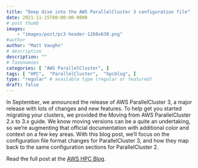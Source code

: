 ```yaml
---
title: "Deep dive into the AWS ParallelCluster 3 configuration file"
date: 2021-11-15T00:00:00-0800
# post thumb
images:
    - "images/post/pc3-header-1260x630.png"
#author
author: "Matt Vaughn"
# description
description: ""
# Taxonomies
categories: [ "AWS ParallelCluster", ]
tags: [ "HPC",  "ParallelCluster",  "hpcblog", ]
type: "regular" # available type (regular or featured)
draft: false
---
```


In September, we announced the release of AWS ParallelCluster 3, a major release with lots of changes and new features. To help get you started migrating your clusters, we provided the Moving from AWS ParallelCluster 2.x to 3.x guide. We know moving versions can be a quite an undertaking, so we’re augmenting that official documentation with additional color and context on a few key areas. With this blog post, we’ll focus on the configuration file format changes for ParallelCluster 3, and how they map back to the same configuration sections for ParallelCluster 2.

Read the full post at the [AWS HPC Blog](https://aws.amazon.com/blogs/hpc/deep-dive-into-the-aws-parallelcluster-3-configuration-file/).
